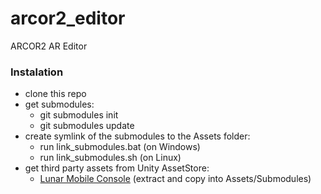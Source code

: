 # arcor2_editor
ARCOR2 AR Editor


### Instalation
 - clone this repo
 - get submodules:
   - git submodules init
   - git submodules update
 - create symlink of the submodules to the Assets folder:
   - run link_submodules.bat (on Windows)
   - run link_submodules.sh (on Linux)
 - get third party assets from Unity AssetStore:
   - [Lunar Mobile Console](https://assetstore.unity.com/packages/tools/gui/lunar-mobile-console-free-82881) (extract and copy into Assets/Submodules)
